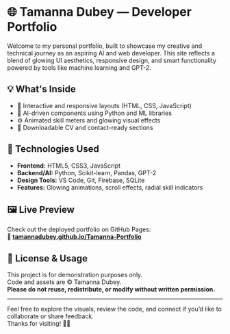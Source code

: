 # 🌐 Tamanna Dubey — Developer Portfolio

Welcome to my personal portfolio, built to showcase my creative and technical journey as an aspiring AI and web developer. This site reflects a blend of glowing UI aesthetics, responsive design, and smart functionality powered by tools like machine learning and GPT-2.

## 💡 What's Inside

- 🎨 Interactive and responsive layouts (HTML, CSS, JavaScript)
- 🧠 AI-driven components using Python and ML libraries
- ⚙️ Animated skill meters and glowing visual effects
- 📄 Downloadable CV and contact-ready sections

## 🔧 Technologies Used

- **Frontend:** HTML5, CSS3, JavaScript
- **Backend/AI:** Python, Scikit-learn, Pandas, GPT-2
- **Design Tools:** VS Code, Git, Firebase, SQLite
- **Features:** Glowing animations, scroll effects, radial skill indicators

## 🖼️ Live Preview

Check out the deployed portfolio on GitHub Pages:  
**🔗 [tamannadubey.github.io/Tamanna-Portfolio](https://github.com/TamannaDubey/Tamanna-Portfolio.git)**

## 📜 License & Usage

This project is for demonstration purposes only.  
Code and assets are © Tamanna Dubey.  
**Please do not reuse, redistribute, or modify without written permission.**

---

Feel free to explore the visuals, review the code, and connect if you’d like to collaborate or share feedback.  
Thanks for visiting! 💬✨

